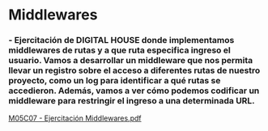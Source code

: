 # Middlewares #
### - Ejercitación de DIGITAL HOUSE donde implementamos middlewares de rutas y a que ruta especifica ingreso el usuario. Vamos a desarrollar un middleware que nos permita llevar un registro sobre el acceso a diferentes rutas de nuestro proyecto, como un log para identificar a qué rutas se accedieron. Además, vamos a ver cómo podemos codificar un middleware para restringir el ingreso a una determinada URL.</h3>

[M05C07 - Ejercitación Middlewares.pdf](https://github.com/AgustinaGmz/Middlewares/files/8499269/M05C07.-.Ejercitacion.Middlewares.pdf)
